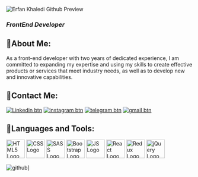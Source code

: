 
![Erfan Khaledi Github Preview](https://github.com/user-attachments/assets/cca86dc3-90fe-497e-9476-f9800de260ae)


### ***FrontEnd Developer***

## 📌About Me:

As a front-end developer with two years of dedicated experience, I am committed to expanding my expertise and using my skills to create effective products or services that meet industry needs, as well as to develop new and innovative capabilities.

## 📌Contact Me:
<a href="https://www.linkedin.com/in/erfan-khaledi-0850b1229/" target="_blank">![Linkedin btn](https://github.com/user-attachments/assets/e106eb3c-b802-4911-ba21-95046df81bc6)</a>
<a href="https://www.instagram.com/erfan_khaldi/" target="_blank">![instagram btn](https://github.com/user-attachments/assets/a3e37920-0f56-452e-886c-2e8afd6ea8c0)</a>
<a href="https://t.me/Erfan_khldi" target="_blank">![telegram btn](https://github.com/user-attachments/assets/1d6c59a2-d889-47da-98ec-c7c46bb0430e)</a>
<a href="mailto:erfan.kha791@gmail.com" target="_blank">![gmail btn](https://github.com/user-attachments/assets/bcc561c0-8c28-4c17-ab7a-21d8c70735f3)</a>




## 📌Languages and Tools:
<img src="https://github.com/user-attachments/assets/9ae41355-6087-44cb-8297-483136256efc" style="width: 50px; height: auto;" alt="HTML5 Logo">
<img src="https://github.com/user-attachments/assets/c6bf867e-2d25-4abc-874a-ba2de3086019" style="width: 50px; height: auto;" alt="CSS Logo" />
<img src="https://github.com/user-attachments/assets/71ca2aac-c556-49b0-8484-c404ce5279fa" style="width: 50px; height: auto;" alt="SASS Logo" />
<img src="https://github.com/user-attachments/assets/76e5d196-06c2-4061-8a8c-163ac570124f" style="width: 50px; height: auto;" alt="Bootstrap Logo" />
<img src="https://github.com/user-attachments/assets/f8182792-d0a2-43e1-9257-f1c615e27cdf" style="width: 50px; height: auto;" alt="JS Logo" />
<img src="https://github.com/user-attachments/assets/553cfa63-2257-4f32-abe3-cb69c998d683" style="width: 50px; height: auto;" alt="React Logo" />
<img src="https://github.com/user-attachments/assets/63d9d200-b6f4-4b34-b9c0-cddf180feeca" style="width: 50px; height: auto;" alt="Redux Logo" />
<img src="https://github.com/user-attachments/assets/53143ed8-9014-47c6-b9ea-b83e2805e5cf" style="width: 50px; height: auto;" alt="jQuery Logo">


![github](https://cdn.hackernoon.com/images/itAdCg4hR9MQ99O0VxSivIU8QEk2-2023-11-17T11:16:53.457Z-er7j912ilmio1qgwj1id9h3c)]

